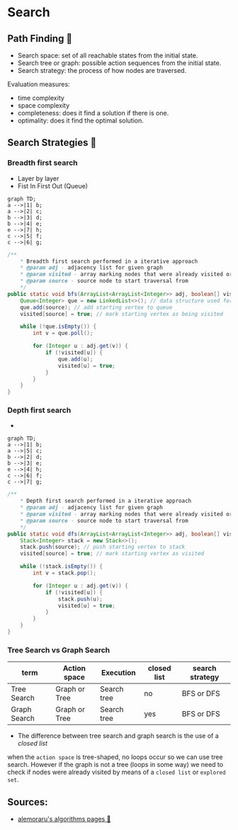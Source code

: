 # Search

## Path Finding :round_pushpin:
+ Search space: set of all reachable states from the initial state.
+ Search tree or graph: possible action sequences from the initial state.
+ Search strategy: the process of how nodes are traversed.

Evaluation measures:
+ time complexity
+ space complexity
+ completeness: does it find a solution if there is one.
+ optimality: does it find the optimal solution.


## Search Strategies :evergreen_tree:

### Breadth first search

+ Layer by layer
+ Fist In First Out (Queue)

```mermaid
graph TD;
a -->|1| b;
a -->|2| c;
b -->|3| d;
b -->|4| e;
e -->|7| h;
c -->|5| f;
c -->|6| g;
```

```java
/**
    * Breadth first search performed in a iterative approach
    * @param adj - adjacency list for given graph
    * @param visited - array marking nodes that were already visited or not
    * @param source - source node to start traversal from
    */
public static void bfs(ArrayList<ArrayList<Integer>> adj, boolean[] visited, int source) {
    Queue<Integer> que = new LinkedList<>(); // data structure used for bfs
    que.add(source); // add starting vertex to queue
    visited[source] = true; // mark starting vertex as being visited

    while (!que.isEmpty()) {
        int v = que.poll();

        for (Integer u : adj.get(v)) {
            if (!visited[u]) {
                que.add(u);
                visited[u] = true;
            }
        }
    }
}
```

### Depth first search

+ 


```mermaid
graph TD;
a -->|1| b;
a -->|5| c;
b -->|2| d;
b -->|3| e;
e -->|4| h;
c -->|6| f;
c -->|7| g;
```


```java
/**
    * Depth first search performed in a iterative approach
    * @param adj - adjacency list for given graph
    * @param visited - array marking nodes that were already visited or not      
    * @param source - source node to start traversal from
    */
public static void dfs(ArrayList<ArrayList<Integer>> adj, boolean[] visited, int source) {
    Stack<Integer> stack = new Stack<>();
    stack.push(source); // push starting vertex to stack
    visited[source] = true; // mark starting vertex as visited

    while (!stack.isEmpty()) {
        int v = stack.pop();

        for (Integer u : adj.get(v)) {
            if (!visited[u]) {
                stack.push(u);
                visited[u] = true;
            }
        }
    }
}
```

### Tree Search vs Graph Search

| term | Action space | Execution | closed list | search strategy |
| ---- | ------------ | --------- | ----------- | --------------- |
| Tree Search | Graph or Tree | Search tree | no | BFS or DFS |
| Graph Search | Graph or Tree | Search tree | yes | BFS or DFS |

+ The difference between tree search and graph search is the use of a *closed list*

when the `action space` is tree-shaped, no loops occur so we can use tree search. However
if the graph is not a tree (loops in some way) we need to check if nodes were already visited
by means of a `closed list` or `explored set`.

## Sources:
+ [alemoraru's algorithms pages :raised_hands:](https://alemoraru.github.io/algorithms)
